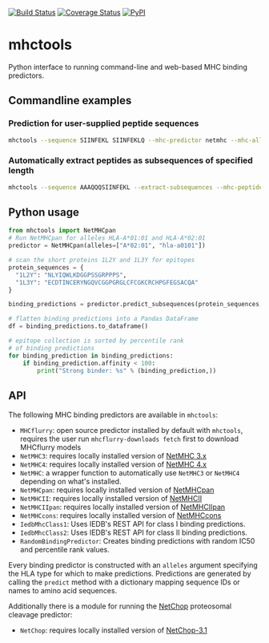 [![Build Status](https://travis-ci.org/openvax/mhctools.svg?branch=master)](https://travis-ci.org/openvax/mhctools) [![Coverage Status](https://coveralls.io/repos/openvax/mhctools/badge.svg?branch=master)](https://coveralls.io/r/openvax/mhctools?branch=master)
<a href="https://pypi.python.org/pypi/mhctools/">
    <img src="https://img.shields.io/pypi/v/mhctools.svg?maxAge=1000" alt="PyPI" />
</a>
<!-- 
[![DOI](https://zenodo.org/badge/18834/openvax/mhctools.svg)](https://zenodo.org/badge/latestdoi/18834/openvax/mhctools)
-->

# mhctools
Python interface to running command-line and web-based MHC binding predictors.

## Commandline examples

### Prediction for user-supplied peptide sequences
```sh
mhctools --sequence SIINFEKL SIINFEKLQ --mhc-predictor netmhc --mhc-alleles A0201
```

### Automatically extract peptides as subsequences of specified length
```sh
mhctools --sequence AAAQQQSIINFEKL --extract-subsequences --mhc-peptide-lengths 8-10 --mhc-predictor mhcflurry --mhc-alleles A0201
```

## Python usage

```python
from mhctools import NetMHCpan
# Run NetMHCpan for alleles HLA-A*01:01 and HLA-A*02:01
predictor = NetMHCpan(alleles=["A*02:01", "hla-a0101"])

# scan the short proteins 1L2Y and 1L3Y for epitopes
protein_sequences = {
  "1L2Y": "NLYIQWLKDGGPSSGRPPPS",
  "1L3Y": "ECDTINCERYNGQVCGGPGRGLCFCGKCRCHPGFEGSACQA"
}

binding_predictions = predictor.predict_subsequences(protein_sequences, peptide_lengths=[9])

# flatten binding predictions into a Pandas DataFrame
df = binding_predictions.to_dataframe()

# epitope collection is sorted by percentile rank
# of binding predictions
for binding_prediction in binding_predictions:
    if binding_prediction.affinity < 100:
        print("Strong binder: %s" % (binding_prediction,))
```

## API

The following MHC binding predictors are available in `mhctools`:
* `MHCflurry`: open source predictor installed by default with `mhctools`, requires the user run `mhcflurry-downloads fetch` first to download MHCflurry models
* `NetMHC3`: requires locally installed version of [NetMHC 3.x](http://www.cbs.dtu.dk/services/NetMHC-3.4/)
* `NetMHC4`: requires locally installed version of [NetMHC 4.x](http://www.cbs.dtu.dk/services/NetMHC/)
* `NetMHC`: a wrapper function to automatically use `NetMHC3` or `NetMHC4` depending on what's installed.
* `NetMHCpan`: requires locally installed version of [NetMHCpan](http://www.cbs.dtu.dk/services/NetMHCpan/)
* `NetMHCII`: requires locally installed version of [NetMHCII](http://www.cbs.dtu.dk/services/NetMHCII/)
* `NetMHCIIpan`: requires locally installed version of [NetMHCIIpan](http://www.cbs.dtu.dk/services/NetMHCIIpan/)
* `NetMHCcons`: requires locally installed version of [NetMHCcons](http://www.cbs.dtu.dk/services/NetMHCcons/)
* `IedbMhcClass1`: Uses IEDB's REST API for class I binding predictions.
* `IedbMhcClass2`: Uses IEDB's REST API for class II binding predictions.
* `RandomBindingPredictor`: Creates binding predictions with random IC50 and percentile rank values.

Every binding predictor is constructed with an `alleles` argument specifying the HLA type for which to make predictions. Predictions are generated by calling the `predict` method with a dictionary mapping sequence IDs or names to amino acid sequences.

Additionally there is a module for running the [NetChop](http://www.cbs.dtu.dk/services/NetChop)  proteosomal cleavage predictor:
* `NetChop`: requires locally installed version of [NetChop-3.1](http://www.cbs.dtu.dk/services/NetChop/)
